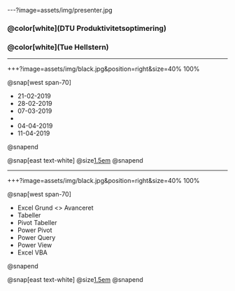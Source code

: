 ---?image=assets/img/presenter.jpg

### @color[white](DTU Produktivitetsoptimering)
### @color[white](Tue Hellstern)

---

+++?image=assets/img/black.jpg&position=right&size=40% 100%

@snap[west span-70]
    <UL>
      <LI>21-02-2019
      <LI>28-02-2019
      <LI>07-03-2019
      <LI>
      <LI>04-04-2019
      <LI>11-04-2019
    </UL>
@snapend

@snap[east text-white]
  @size[1.5em](Indhold)
@snapend

---

+++?image=assets/img/black.jpg&position=right&size=40% 100%

@snap[west span-70]
    <UL>
      <LI>Excel Grund <> Avanceret
      <LI>Tabeller
      <LI>Pivot Tabeller
      <LI>Power Pivot
      <LI>Power Query
      <LI>Power View
      <LI>Excel VBA
    </UL>
@snapend

@snap[east text-white]
  @size[1.5em](Indhold)
@snapend



